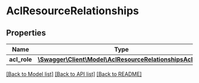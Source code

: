 # AclResourceRelationships

## Properties
Name | Type | Description | Notes
------------ | ------------- | ------------- | -------------
**acl_role** | [**\Swagger\Client\Model\AclResourceRelationshipsAclRole**](AclResourceRelationshipsAclRole.md) |  | [optional] 

[[Back to Model list]](../../README.md#documentation-for-models) [[Back to API list]](../../README.md#documentation-for-api-endpoints) [[Back to README]](../../README.md)

